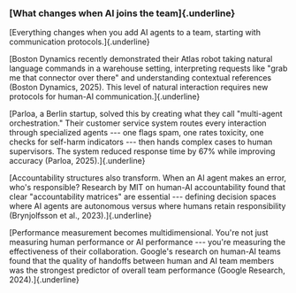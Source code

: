 ### **[What changes when AI joins the team]{.underline}**

[Everything changes when you add AI agents to a team, starting with
communication protocols.]{.underline}

[Boston Dynamics recently demonstrated their Atlas robot taking natural
language commands in a warehouse setting, interpreting requests like
\"grab me that connector over there\" and understanding contextual
references (Boston Dynamics, 2025). This level of natural interaction
requires new protocols for human-AI communication.]{.underline}

[Parloa, a Berlin startup, solved this by creating what they call
\"multi-agent orchestration.\" Their customer service system routes
every interaction through specialized agents --- one flags spam, one
rates toxicity, one checks for self-harm indicators --- then hands
complex cases to human supervisors. The system reduced response time by
67% while improving accuracy (Parloa, 2025).]{.underline}

[Accountability structures also transform. When an AI agent makes an
error, who\'s responsible? Research by MIT on human-AI accountability
found that clear \"accountability matrices\" are essential --- defining
decision spaces where AI agents are autonomous versus where humans
retain responsibility (Brynjolfsson et al., 2023).]{.underline}

[Performance measurement becomes multidimensional. You\'re not just
measuring human performance or AI performance --- you\'re measuring the
effectiveness of their collaboration. Google\'s research on human-AI
teams found that the quality of handoffs between human and AI team
members was the strongest predictor of overall team performance (Google
Research, 2024).]{.underline}